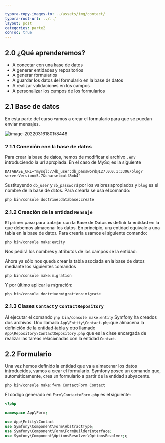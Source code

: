 ```yaml
---

typora-copy-images-to: ../assets/img/contact/
typora-root-url: ../../
layout: post
categories: parte2
conToc: true
---
```


## 2.0 ¿Qué aprenderemos?

* A conectar con una base de datos
* A generar entidades y repositorios
* A generar formularios
* A guardar los datos del formulario en la base de datos
* A realizar validaciones en los campos
* A personalizar los campos de los formularios

## 2.1 Base de datos

En esta parte del curso vamos a crear el formulario para que se puedan enviar mensajes.

![image-20220316180158448](/symfony-blog-teoria/assets/img/contact/image-20220316180158448.png)

### 2.1.1 Conexión con la base de datos

Para crear la base de datos, hemos de modificar el archivo `.env` introduciendo la url apropiada. En el caso de MySql es la siguiente

```
DATABASE_URL="mysql://db_user:db_password@127.0.0.1:3306/blog?serverVersion=5.7&charset=utf8mb4"
```

Sustituyendo `db_user` y  `db_password` por los valores apropiados y `blog` es el nombre de la base de datos. Para crearla se usa el comando:

```
php bin/console doctrine:database:create
```

### 2.1.2 Creación de la entidad `Mensaje`

El primer paso para trabajar con la Base de Datos es definir la entidad en la que debemos almacenar los datos. En principio, una entidad equivale a una tabla en la base de datos. Para crearla usamos el siguiente comando:

```
php bin/console make:entity
```
Nos pedirá los nombres y atributos de los campos de la entidad:

<script id="asciicast-lLADF9SMjxzB8DsDAzAt45s9l" src="https://asciinema.org/a/lLADF9SMjxzB8DsDAzAt45s9l.js" async></script>

Ahora ya sólo nos queda crear la tabla asociada en la base de datos mediante los siguientes comandos

```
php bin/console make:migration
```

Y por último aplicar la migración:

```
php bin/console doctrine:migrations:migrate
```

### 2.1.3 Clases `Contact` y `ContactRepository`

Al ejecutar el comando `php bin/console make:entity` Symfony ha creados dos archivos. Uno llamado `App\Entity\Contact.php` que almacena la definición de la entidad-tabla y otro llamado `App\Repository\ContactRepository.php` que es la clase encargada de realizar las tareas relacionadas con la entidad `Contact`. 

## 2.2 Formulario

Una vez hemos definido la entidad que va a almacenar los datos introducidos, vamos a crear el formulario. Symfony posee un comando que, automáticamente, crea un formulario a partir de la entidad subyacente. 

```
php bin/console make:form ContactForm Contact
```

El código generado en `Form\ContactoForm.php` es el siguiente:

```php
<?php

namespace App\Form;

use App\Entity\Contact;
use Symfony\Component\Form\AbstractType;
use Symfony\Component\Form\FormBuilderInterface;
use Symfony\Component\OptionsResolver\OptionsResolver;ç
```

